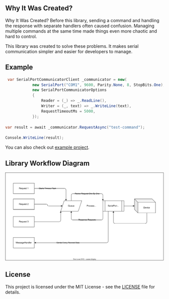 ## Why It Was Created?
Why It Was Created?
Before this library, sending a command and handling the response with separate handlers often caused confusion. Managing multiple commands at the same time made things even more chaotic and hard to control.

This library was created to solve these problems. It makes serial communication simpler and easier for developers to manage.

## Example

```csharp
 var SerialPortCommunicatorClient _communicator = new(
            new SerialPort("COM1", 9600, Parity.None, 8, StopBits.One),
            new SerialPortCommunicatorOptions
            {
                Reader = (_) => _.ReadLine(),
                Writer = (_, text) => _.WriteLine(text),
                RequestTimeoutMs = 5000,
            });

var result = await _communicator.RequestAsync("test-command");

Console.WriteLine(result);

``` 
You can also check out [example project](https://github.com/hmetgundogdu/SerialPortCommunicator/blob/main/SerialPortCommunicator.Examples/Program.cs).

## Library Workflow Diagram

![Image](https://github.com/hmetgundogdu/SerialPortCommunicator/blob/main/Docs/SerialCommunicatorDiagram.svg)

## License
This project is licensed under the MIT License - see the [LICENSE](./LICENSE) file for details.
